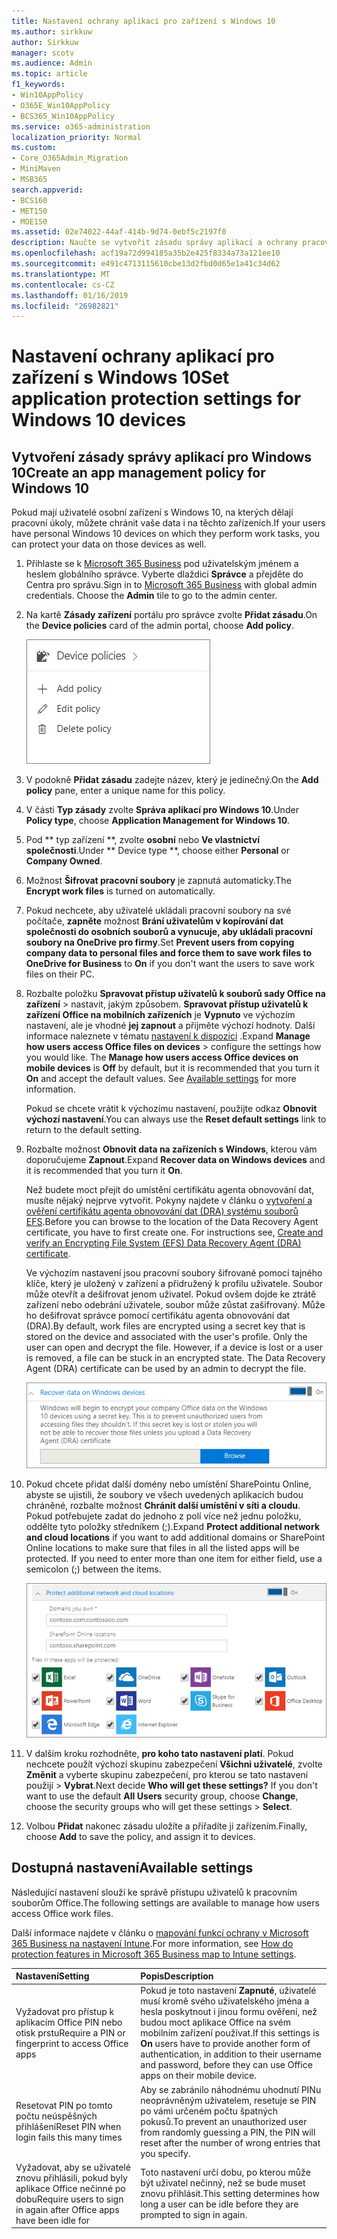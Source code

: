 ```yaml
---
title: Nastavení ochrany aplikací pro zařízení s Windows 10
ms.author: sirkkuw
author: Sirkkuw
manager: scotv
ms.audience: Admin
ms.topic: article
f1_keywords:
- Win10AppPolicy
- O365E_Win10AppPolicy
- BCS365_Win10AppPolicy
ms.service: o365-administration
localization_priority: Normal
ms.custom:
- Core_O365Admin_Migration
- MiniMaven
- MSB365
search.appverid:
- BCS160
- MET150
- MOE150
ms.assetid: 02e74022-44af-414b-9d74-0ebf5c2197f0
description: Naučte se vytvořit zásadu správy aplikací a ochrany pracovních souborů v zařízení Windows 10.
ms.openlocfilehash: acf19a72d994185a35b2e425f8334a73a121ee10
ms.sourcegitcommit: e491c4713115610cbe13d2fbd0d65e1a41c34d62
ms.translationtype: MT
ms.contentlocale: cs-CZ
ms.lasthandoff: 01/16/2019
ms.locfileid: "26982821"
---
```

# <a name="set-application-protection-settings-for-windows-10-devices"></a><span data-ttu-id="648bf-103">Nastavení ochrany aplikací pro zařízení s Windows 10</span><span class="sxs-lookup"><span data-stu-id="648bf-103">Set application protection settings for Windows 10 devices</span></span>

## <a name="create-an-app-management-policy-for-windows-10"></a><span data-ttu-id="648bf-104">Vytvoření zásady správy aplikací pro Windows 10</span><span class="sxs-lookup"><span data-stu-id="648bf-104">Create an app management policy for Windows 10</span></span>

<span data-ttu-id="648bf-105">Pokud mají uživatelé osobní zařízení s Windows 10, na kterých dělají pracovní úkoly, můžete chránit vaše data i na těchto zařízeních.</span><span class="sxs-lookup"><span data-stu-id="648bf-105">If your users have personal Windows 10 devices on which they perform work tasks, you can protect your data on those devices as well.</span></span>
  
1. <span data-ttu-id="648bf-p101">Přihlaste se k [Microsoft 365 Business](https://portal.office.com) pod uživatelským jménem a heslem globálního správce. Vyberte dlaždici **Správce** a přejděte do Centra pro správu.</span><span class="sxs-lookup"><span data-stu-id="648bf-p101">Sign in to [Microsoft 365 Business](https://portal.office.com) with global admin credentials. Choose the **Admin** tile to go to the admin center.</span></span> 
    
2. <span data-ttu-id="648bf-108">Na kartě **Zásady zařízení** portálu pro správce zvolte **Přidat zásadu**.</span><span class="sxs-lookup"><span data-stu-id="648bf-108">On the **Device policies** card of the admin portal, choose **Add policy**.</span></span>
    
    ![Device policies card in the admin center.](media/27c12b61-d112-4348-b557-4f3e46204797.png)
  
3. <span data-ttu-id="648bf-110">V podokně **Přidat zásadu** zadejte název, který je jedinečný.</span><span class="sxs-lookup"><span data-stu-id="648bf-110">On the **Add policy** pane, enter a unique name for this policy.</span></span> 
    
4. <span data-ttu-id="648bf-111">V části **Typ zásady** zvolte **Správa aplikací pro Windows 10**.</span><span class="sxs-lookup"><span data-stu-id="648bf-111">Under **Policy type**, choose **Application Management for Windows 10**.</span></span>
    
5. <span data-ttu-id="648bf-112">Pod \*\* typ zařízení \*\*, zvolte **osobní** nebo **Ve vlastnictví společnosti**.</span><span class="sxs-lookup"><span data-stu-id="648bf-112">Under \*\* Device type \*\*, choose either **Personal** or **Company Owned**.</span></span>
    
6. <span data-ttu-id="648bf-113">Možnost **Šifrovat pracovní soubory** je zapnutá automaticky.</span><span class="sxs-lookup"><span data-stu-id="648bf-113">The **Encrypt work files** is turned on automatically.</span></span> 
    
7. <span data-ttu-id="648bf-114">Pokud nechcete, aby uživatelé ukládali pracovní soubory na své počítače, **zapněte** možnost **Brání uživatelům v kopírování dat společnosti do osobních souborů a vynucuje, aby ukládali pracovní soubory na OneDrive pro firmy**.</span><span class="sxs-lookup"><span data-stu-id="648bf-114">Set **Prevent users from copying company data to personal files and force them to save work files to OneDrive for Business** to **On** if you don't want the users to save work files on their PC.</span></span> 
    
8. <span data-ttu-id="648bf-p102">Rozbalte položku **Spravovat přístup uživatelů k souborů sady Office na zařízení** \> nastavit, jakým způsobem. **Spravovat přístup uživatelů k zařízení Office na mobilních zařízeních** je **Vypnuto** ve výchozím nastavení, ale je vhodné **jej zapnout** a přijměte výchozí hodnoty. Další informace naleznete v tématu [nastavení k dispozici](protection-settings-for-windows-10-devices.md#bkmk_settings) .</span><span class="sxs-lookup"><span data-stu-id="648bf-p102">Expand **Manage how users access Office files on devices** \> configure the settings how you would like. The **Manage how users access Office devices on mobile devices** is **Off** by default, but it is recommended that you turn it **On** and accept the default values. See [Available settings](protection-settings-for-windows-10-devices.md#bkmk_settings) for more information.</span></span> 
    
    <span data-ttu-id="648bf-118">Pokud se chcete vrátit k výchozímu nastavení, použijte odkaz **Obnovit výchozí nastavení**.</span><span class="sxs-lookup"><span data-stu-id="648bf-118">You can always use the **Reset default settings** link to return to the default setting.</span></span> 
    
9. <span data-ttu-id="648bf-119">Rozbalte možnost **Obnovit data na zařízeních s Windows**, kterou vám doporučujeme **Zapnout**.</span><span class="sxs-lookup"><span data-stu-id="648bf-119">Expand **Recover data on Windows devices** and it is recommended that you turn it **On**.</span></span>
    
    <span data-ttu-id="648bf-p103">Než budete moct přejít do umístění certifikátu agenta obnovování dat, musíte nějaký nejprve vytvořit. Pokyny najdete v článku o [vytvoření a ověření certifikátu agenta obnovování dat (DRA) systému souborů EFS](https://go.microsoft.com/fwlink/p/?linkid=853700).</span><span class="sxs-lookup"><span data-stu-id="648bf-p103">Before you can browse to the location of the Data Recovery Agent certificate, you have to first create one. For instructions see, [Create and verify an Encrypting File System (EFS) Data Recovery Agent (DRA) certificate](https://go.microsoft.com/fwlink/p/?linkid=853700).</span></span>
    
    <span data-ttu-id="648bf-p104">Ve výchozím nastavení jsou pracovní soubory šifrované pomocí tajného klíče, který je uložený v zařízení a přidružený k profilu uživatele. Soubor může otevřít a dešifrovat jenom uživatel. Pokud ovšem dojde ke ztrátě zařízení nebo odebrání uživatele, soubor může zůstat zašifrovaný. Může ho dešifrovat správce pomocí certifikátu agenta obnovování dat (DRA).</span><span class="sxs-lookup"><span data-stu-id="648bf-p104">By default, work files are encrypted using a secret key that is stored on the device and associated with the user's profile. Only the user can open and decrypt the file. However, if a device is lost or a user is removed, a file can be stuck in an encrypted state. The Data Recovery Agent (DRA) certificate can be used by an admin to decrypt the file.</span></span>
    
    ![Browse to Data Recovery Agent certificate.](media/7d7d664f-b72f-4293-a3e7-d0fa7371366c.png)
  
10. <span data-ttu-id="648bf-p105">Pokud chcete přidat další domény nebo umístění SharePointu Online, abyste se ujistili, že soubory ve všech uvedených aplikacích budou chráněné, rozbalte možnost **Chránit další umístění v síti a cloudu**. Pokud potřebujete zadat do jednoho z polí více než jednu položku, oddělte tyto položky středníkem (;).</span><span class="sxs-lookup"><span data-stu-id="648bf-p105">Expand **Protect additional network and cloud locations** if you want to add additional domains or SharePoint Online locations to make sure that files in all the listed apps will be protected. If you need to enter more than one item for either field, use a semicolon (;) between the items.</span></span> 
    
    ![Expand Protect additional network and cloud locations, and enter domains or SharePoint Online sites you own.](media/7afaa0c7-ba53-456d-8c61-312c45e09625.png)
  
11. <span data-ttu-id="648bf-p106">V dalším kroku rozhodněte, **pro koho tato nastavení platí**. Pokud nechcete použít výchozí skupinu zabezpečení **Všichni uživatelé**, zvolte **Změnit** a vyberte skupinu zabezpečení, pro kterou se tato nastavení použijí \> **Vybrat**.</span><span class="sxs-lookup"><span data-stu-id="648bf-p106">Next decide **Who will get these settings?** If you don't want to use the default **All Users** security group, choose **Change**, choose the security groups who will get these settings \> **Select**.</span></span>
    
12. <span data-ttu-id="648bf-132">Volbou **Přidat** nakonec zásadu uložíte a přiřadíte ji zařízením.</span><span class="sxs-lookup"><span data-stu-id="648bf-132">Finally, choose **Add** to save the policy, and assign it to devices.</span></span> 
    
## <a name="available-settings"></a><span data-ttu-id="648bf-133">Dostupná nastavení</span><span class="sxs-lookup"><span data-stu-id="648bf-133">Available settings</span></span>

<span data-ttu-id="648bf-134">Následující nastavení slouží ke správě přístupu uživatelů k pracovním souborům Office.</span><span class="sxs-lookup"><span data-stu-id="648bf-134">The following settings are available to manage how users access Office work files.</span></span>
  
<span data-ttu-id="648bf-135">Další informace najdete v článku o [mapování funkcí ochrany v Microsoft 365 Business na nastavení Intune](map-protection-features-to-intune-settings.md).</span><span class="sxs-lookup"><span data-stu-id="648bf-135">For more information, see [How do protection features in Microsoft 365 Business map to Intune settings](map-protection-features-to-intune-settings.md).</span></span>
  
|<span data-ttu-id="648bf-136">**Nastavení**</span><span class="sxs-lookup"><span data-stu-id="648bf-136">**Setting**</span></span>|<span data-ttu-id="648bf-137">**Popis**</span><span class="sxs-lookup"><span data-stu-id="648bf-137">**Description**</span></span>|
|:-----|:-----|
|<span data-ttu-id="648bf-138">Vyžadovat pro přístup k aplikacím Office PIN nebo otisk prstu</span><span class="sxs-lookup"><span data-stu-id="648bf-138">Require a PIN or fingerprint to access Office apps</span></span>  <br/> |<span data-ttu-id="648bf-139">Pokud je toto nastavení **Zapnuté**, uživatelé musí kromě svého uživatelského jména a hesla poskytnout i jinou formu ověření, než budou moct aplikace Office na svém mobilním zařízení používat.</span><span class="sxs-lookup"><span data-stu-id="648bf-139">If this settings is **On** users have to provide another form of authentication, in addition to their username and password, before they can use Office apps on their mobile device.</span></span>  <br/> |
|<span data-ttu-id="648bf-140">Resetovat PIN po tomto počtu neúspěšných přihlášení</span><span class="sxs-lookup"><span data-stu-id="648bf-140">Reset PIN when login fails this many times</span></span>  <br/> |<span data-ttu-id="648bf-141">Aby se zabránilo náhodnému uhodnutí PINu neoprávněným uživatelem, resetuje se PIN po vámi určeném počtu špatných pokusů.</span><span class="sxs-lookup"><span data-stu-id="648bf-141">To prevent an unauthorized user from randomly guessing a PIN, the PIN will reset after the number of wrong entries that you specify.</span></span>  <br/> |
|<span data-ttu-id="648bf-142">Vyžadovat, aby se uživatelé znovu přihlásili, pokud byly aplikace Office nečinné po dobu</span><span class="sxs-lookup"><span data-stu-id="648bf-142">Require users to sign in again after Office apps have been idle for</span></span>  <br/> |<span data-ttu-id="648bf-143">Toto nastavení určí dobu, po kterou může být uživatel nečinný, než se bude muset znovu přihlásit.</span><span class="sxs-lookup"><span data-stu-id="648bf-143">This setting determines how long a user can be idle before they are prompted to sign in again.</span></span>  <br/> |
   

